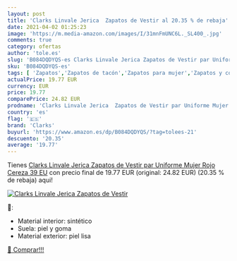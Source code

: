 ```yaml
---
layout: post
title: 'Clarks Linvale Jerica  Zapatos de Vestir al 20.35 % de rebaja'
date: 2021-04-02 01:25:23
image: 'https://m.media-amazon.com/images/I/31mnFmUNC6L._SL400_.jpg'
comments: true
category: ofertas
author: 'tole.es'
slug: 'B084DQDYQS-es Clarks Linvale Jerica Zapatos de Vestir par Uniforme Mujer...'
sku: 'B084DQDYQS-es'
tags: [ 'Zapatos','Zapatos de tacón','Zapatos para mujer','Zapatos y complementos','clarks','zapatos', ]
actualPrice: 19.77 EUR
currency: EUR
price: 19.77
comparePrice: 24.82 EUR
prodname: 'Clarks Linvale Jerica  Zapatos de Vestir par Uniforme Mujer  Rojo Cereza  39 EU'
country: 'es'
flag: '🇪🇸'
brand: 'Clarks'
buyurl: 'https://www.amazon.es/dp/B084DQDYQS/?tag=tolees-21'
descuento: '20.35'
average: '19.77'
---
```


Tienes [Clarks Linvale Jerica  Zapatos de Vestir par Uniforme Mujer  Rojo Cereza  39 EU](https://www.amazon.es/dp/B084DQDYQS/?tag=tolees-21) con precio final de  19.77 EUR (original: 24.82 EUR) (20.35 %  de rebaja) aqui!

[![Clarks Linvale Jerica  Zapatos de Vestir](https://m.media-amazon.com/images/I/31mnFmUNC6L._SL400_.jpg)](https://www.amazon.es/dp/B084DQDYQS/?tag=tolees-21)

🔎:

- Material interior: sintético
- Suela: piel y goma
- Material exterior: piel lisa

[🛒 Comprar!!!](https://www.amazon.es/dp/B084DQDYQS/?tag=tolees-21)
